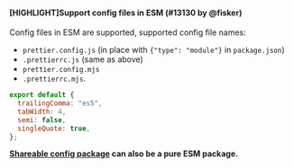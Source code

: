 #### [HIGHLIGHT]Support config files in ESM (#13130 by @fisker)

Config files in ESM are supported, supported config file names:

- `prettier.config.js` (in place with `{"type": "module"}` in `package.json`)
- `.prettierrc.js` (same as above)
- `prettier.config.mjs`
- `.prettierrc.mjs`.

```js
export default {
  trailingComma: "es5",
  tabWidth: 4,
  semi: false,
  singleQuote: true,
};
```

**[Shareable config package](https://prettier.io/docs/en/configuration.html#sharing-configurations) can also be a pure ESM package.**
